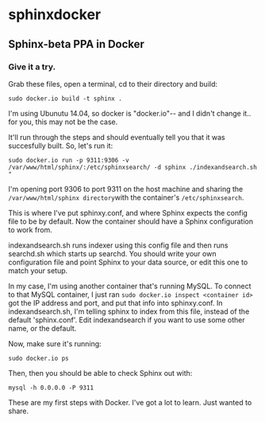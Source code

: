 sphinxdocker
============

<h2>Sphinx-beta PPA in Docker</h2>

<h3>Give it a try.</h3>

Grab these files, open a terminal, cd to their directory and build:

```shell
sudo docker.io build -t sphinx . 
```

I'm using Ubunutu 14.04, so docker is "docker.io"-- and I didn't change it.. for you, this may not be the case.

It'll run through the steps and should eventually tell you that it was succesfully built. So, let's run it:
```
sudo docker.io run -p 9311:9306 -v /var/www/html/sphinx/:/etc/sphinxsearch/ -d sphinx ./indexandsearch.sh "
```
I'm opening port 9306 to port 9311 on the host machine and sharing the ```/var/www/html/sphinx directory```with the container's ```/etc/sphinxsearch```.

This is where I've put sphinxy.conf, and where Sphinx expects the config file to be by default. Now the container should have a Sphinx configuration to work from.

indexandsearch.sh runs indexer using this config file and then runs searchd.sh which starts up searchd.
You should write your own configuration file and point Sphinx to your data source, or edit this one to match your setup. 

In my case, I'm using another container that's running MySQL.
To connect to that MySQL container, I just ran ```sudo docker.io inspect <container id>``` got the IP address and port, and put that info into sphinxy.conf. In indexandsearch.sh, I'm telling sphinx to index from this file, instead of the default 'sphinx.conf'. Edit indexandsearch if you want to use some other name, or the default.

Now, make sure it's running:

```sudo docker.io ps```

Then, then you should be able to check Sphinx out with:

```mysql -h 0.0.0.0 -P 9311```

These are my first steps with Docker. I've got a lot to learn. Just wanted to share.

